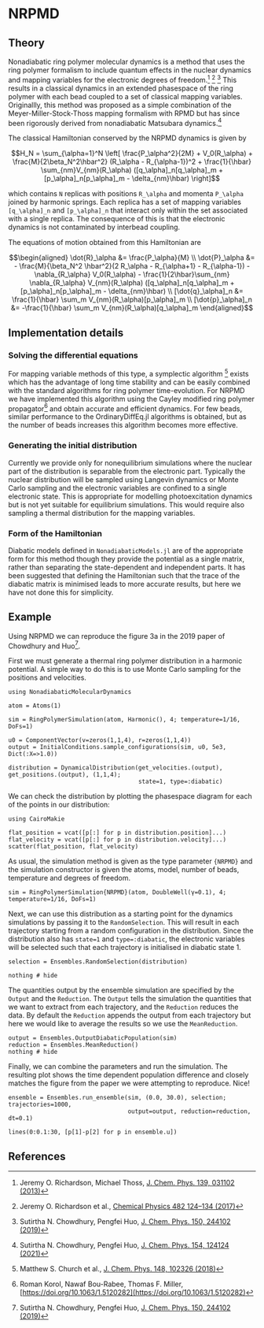 
# NRPMD

## Theory

Nonadiabatic ring polymer molecular dynamics is a method that uses the ring polymer
formalism to include quantum effects in the nuclear dynamics and mapping variables
for the electronic degrees of freedom.[^Richardson2013] [^Richardson2017] [^Chowdhury2019]
This results in a classical dynamics in an extended phasespace of the ring polymer
with each bead coupled to a set of classical mapping variables.
Originallly, this method was proposed as a simple combination of the 
Meyer-Miller-Stock-Thoss mapping formalism with RPMD but has since been
rigorously derived from nonadiabatic Matsubara dynamics.[^Chowdhury2021]

The classical Hamiltonian conserved by the NRPMD dynamics is given by

```math
H_N = \sum_{\alpha=1}^N \left[
\frac{P_\alpha^2}{2M} + V_0(R_\alpha)
+ \frac{M}{2\beta_N^2\hbar^2} (R_\alpha - R_{\alpha-1})^2
+ \frac{1}{\hbar} \sum_{nm}V_{nm}(R_\alpha)
([q_\alpha]_n[q_\alpha]_m + [p_\alpha]_n[p_\alpha]_m - \delta_{nm}\hbar)
\right]
```

which contains ``N`` replicas with positions ``R_\alpha`` and momenta ``P_\alpha``
joined by harmonic springs.
Each replica has a set of mapping variables ``[q_\alpha]_n`` and ``[p_\alpha]_n``
that interact only within the set associated with a single replica.
The consequence of this is that the electronic dynamics is not contaminated by interbead 
coupling.

The equations of motion obtained from this Hamiltonian are

```math
\begin{aligned}
\dot{R}_\alpha &= \frac{P_\alpha}{M}
\\
\dot{P}_\alpha &=
- \frac{M}{\beta_N^2 \hbar^2}(2 R_\alpha - R_{\alpha+1} - R_{\alpha-1})
- \nabla_{R_\alpha} V_0(R_\alpha)
- \frac{1}{2\hbar}\sum_{nm} \nabla_{R_\alpha} V_{nm}(R_\alpha)
([q_\alpha]_n[q_\alpha]_m + [p_\alpha]_n[p_\alpha]_m - \delta_{nm}\hbar)
\\
[\dot{q}_\alpha]_n &=
\frac{1}{\hbar} \sum_m V_{nm}(R_\alpha)[p_\alpha]_m
\\
[\dot{p}_\alpha]_n &=
-\frac{1}{\hbar} \sum_m V_{nm}(R_\alpha)[q_\alpha]_m
\end{aligned}
```

## Implementation details

### Solving the differential equations

For mapping variable methods of this type, a symplectic algorithm [^Church2018]
exists which has the advantage of long time stability and can be easily combined
with the standard algorithms for ring polymer time-evolution.
For NRPMD we have implemented this algorithm using the Cayley modified ring polymer
propagator[^Korol2019] and obtain accurate and efficient dynamics.
For few beads, similar performance to the OrdinaryDiffEq.jl algorithms
is obtained, but as the number of beads increases this algorithm becomes more effective.

### Generating the initial distribution

Currently we provide only for nonequilibrium simulations where the nuclear part
of the distribution is separable from the electronic part.
Typically the nuclear distribution will be sampled using Langevin dynamics or Monte Carlo
sampling and the electronic variables are confined to a single electronic state.
This is appropriate for modelling photoexcitation dynamics but is not yet suitable
for equilibrium simulations.
This would require also sampling a thermal distribution for the mapping variables.

### Form of the Hamiltonian

Diabatic models defined in `NonadiabaticModels.jl` are of the appropriate form for
this method though they provide the potential as a single matrix, rather than separating
the state-dependent and independent parts.
It has been suggested that defining the Hamiltonian such that the trace of the diabatic
matrix is minimised leads to more accurate results, but here we have not done this for
simplicity.

## Example

Using NRPMD we can reproduce the figure 3a in the 2019 paper of Chowdhury
and Huo[^Chowdhury2019].

First we must generate a thermal ring polymer distribution in a harmonic potential.
A simple way to do this is to use Monte Carlo sampling for the positions and velocities.

```@example nrpmd
using NonadiabaticMolecularDynamics

atom = Atoms(1)

sim = RingPolymerSimulation(atom, Harmonic(), 4; temperature=1/16, DoFs=1)

u0 = ComponentVector(v=zeros(1,1,4), r=zeros(1,1,4))
output = InitialConditions.sample_configurations(sim, u0, 5e3, Dict(:X=>1.0))

distribution = DynamicalDistribution(get_velocities.(output), get_positions.(output), (1,1,4);
                                     state=1, type=:diabatic)
```

We can check the distribution by plotting the phasespace diagram for each of the points
in our distribution:

```@example nrpmd
using CairoMakie

flat_position = vcat([p[:] for p in distribution.position]...)
flat_velocity = vcat([p[:] for p in distribution.velocity]...)
scatter(flat_position, flat_velocity)
```

As usual, the simulation method is given as the type parameter `{NRPMD}` and
the simulation constructor is given the atoms, model, number of beads,
temperature and degrees of freedom.

```@example nrpmd
sim = RingPolymerSimulation{NRPMD}(atom, DoubleWell(γ=0.1), 4; temperature=1/16, DoFs=1)
```

Next, we can use this distribution as a starting point for the dynamics simulations
by passing it to the `RandomSelection`.
This will result in each trajectory starting from a random configuration in the
distribution.
Since the distribution also has `state=1` and `type=:diabatic`, the electronic
variables will be selected such that each trajectory is initialised in diabatic state 1.

```@example nrpmd
selection = Ensembles.RandomSelection(distribution)

nothing # hide
```

The quantities output by the ensemble simulation are specified by the `Output` and
the `Reduction`.
The `Output` tells the simulation the quantities that we want to extract from each
trajectory, and the `Reduction` reduces the data.
By default the `Reduction` appends the output from each trajectory but here we would
like to average the results so we use the `MeanReduction`.

```@example nrpmd
output = Ensembles.OutputDiabaticPopulation(sim)
reduction = Ensembles.MeanReduction()
nothing # hide
```

Finally, we can combine the parameters and run the simulation.
The resulting plot shows the time dependent population difference and closely matches
the figure from the paper we were attempting to reproduce. Nice!

```@example nrpmd
ensemble = Ensembles.run_ensemble(sim, (0.0, 30.0), selection; trajectories=1000,
                                  output=output, reduction=reduction, dt=0.1)

lines(0:0.1:30, [p[1]-p[2] for p in ensemble.u])
```

## References

[^Richardson2013]: Jeremy O. Richardson, Michael Thoss, [J. Chem. Phys. 139, 031102 (2013)](https://doi.org/10.1063/1.4816124)
[^Richardson2017]: Jeremy O. Richardson et al., [Chemical Physics 482 124–134 (2017)](https://doi.org/10.1016/j.chemphys.2016.09.036)
[^Chowdhury2019]: Sutirtha N. Chowdhury, Pengfei Huo, [J. Chem. Phys. 150, 244102 (2019)](https://doi.org/10.1063/1.5096276)
[^Chowdhury2021]: Sutirtha N. Chowdhury, Pengfei Huo, [J. Chem. Phys. 154, 124124 (2021)](https://doi.org/10.1063/5.0042136)
[^Church2018]: Matthew S. Church et al., [J. Chem. Phys. 148, 102326 (2018)](https://doi.org/10.1063/1.5005557)
[^Korol2019]: Roman Korol, Nawaf Bou-Rabee, Thomas F. Miller, [https://doi.org/10.1063/1.5120282](https://doi.org/10.1063/1.5120282)
